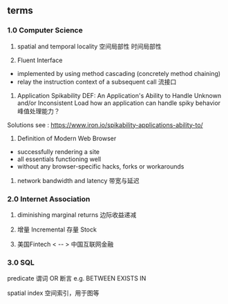 ## terms

### 1.0 Computer Science
1. spatial and temporal locality
空间局部性
时间局部性

1. Fluent Interface
- implemented by using method cascading (concretely method chaining)
- relay the instruction context of a subsequent call
流接口

1. Application Spikability
DEF: An Application's Ability to Handle Unknown and/or Inconsistent Load
how an application can handle spiky behavior
峰值处理能力？

Solutions see : https://www.iron.io/spikability-applications-ability-to/

1. Definition of Modern Web Browser
- successfully rendering a site
- all essentials functioning well
- without any browser-specific hacks, forks or workarounds

1. network bandwidth and latency
带宽与延迟

### 2.0 Internet Association
1. diminishing marginal returns
边际收益递减

1. 增量 Incremental
存量 Stock

1. 美国Fintech < -- > 中国互联网金融

### 3.0 SQL
predicate 谓词
OR 断言
e.g. BETWEEN EXISTS IN

spatial index
空间索引，用于图等
